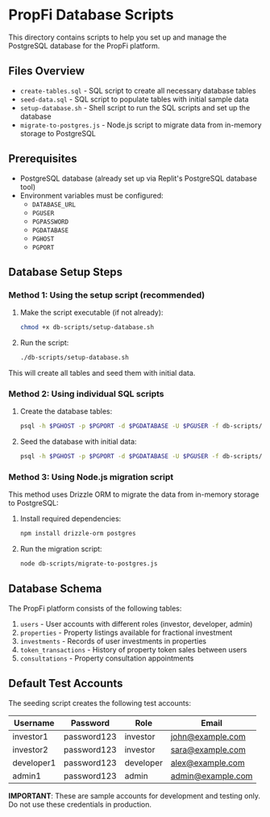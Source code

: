 # PropFi Database Scripts

This directory contains scripts to help you set up and manage the PostgreSQL database for the PropFi platform.

## Files Overview

- `create-tables.sql` - SQL script to create all necessary database tables
- `seed-data.sql` - SQL script to populate tables with initial sample data
- `setup-database.sh` - Shell script to run the SQL scripts and set up the database
- `migrate-to-postgres.js` - Node.js script to migrate data from in-memory storage to PostgreSQL

## Prerequisites

- PostgreSQL database (already set up via Replit's PostgreSQL database tool)
- Environment variables must be configured:
  - `DATABASE_URL`
  - `PGUSER`
  - `PGPASSWORD`
  - `PGDATABASE`
  - `PGHOST`
  - `PGPORT`

## Database Setup Steps

### Method 1: Using the setup script (recommended)

1. Make the script executable (if not already):
   ```bash
   chmod +x db-scripts/setup-database.sh
   ```

2. Run the script:
   ```bash
   ./db-scripts/setup-database.sh
   ```

This will create all tables and seed them with initial data.

### Method 2: Using individual SQL scripts

1. Create the database tables:
   ```bash
   psql -h $PGHOST -p $PGPORT -d $PGDATABASE -U $PGUSER -f db-scripts/create-tables.sql
   ```

2. Seed the database with initial data:
   ```bash
   psql -h $PGHOST -p $PGPORT -d $PGDATABASE -U $PGUSER -f db-scripts/seed-data.sql
   ```

### Method 3: Using Node.js migration script

This method uses Drizzle ORM to migrate the data from in-memory storage to PostgreSQL:

1. Install required dependencies:
   ```bash
   npm install drizzle-orm postgres
   ```

2. Run the migration script:
   ```bash
   node db-scripts/migrate-to-postgres.js
   ```

## Database Schema

The PropFi platform consists of the following tables:

1. `users` - User accounts with different roles (investor, developer, admin)
2. `properties` - Property listings available for fractional investment
3. `investments` - Records of user investments in properties
4. `token_transactions` - History of property token sales between users
5. `consultations` - Property consultation appointments

## Default Test Accounts

The seeding script creates the following test accounts:

| Username   | Password    | Role      | Email               |
|------------|-------------|-----------|---------------------|
| investor1  | password123 | investor  | john@example.com    |
| investor2  | password123 | investor  | sara@example.com    |
| developer1 | password123 | developer | alex@example.com    |
| admin1     | password123 | admin     | admin@example.com   |

**IMPORTANT**: These are sample accounts for development and testing only. Do not use these credentials in production.